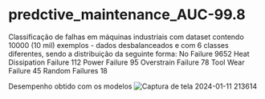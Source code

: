 # predctive_maintenance_AUC-99.8
Classificação de falhas em máquinas industriais com dataset contendo 10000 (10 mil) exemplos - dados desbalanceados e com 6 classes diferentes, sendo a distribuição da seguinte forma:
  No Failure                  9652
  Heat Dissipation Failure     112
  Power Failure                 95
  Overstrain Failure            78
  Tool Wear Failure             45
  Random Failures               18

Desempenho obtido com os modelos
![Captura de tela 2024-01-11 213614](https://github.com/pedroRochaJ/predctive_maintenance_AUC-99.8/assets/113612805/35029f0e-5216-4454-97d3-16c050469fa3)
